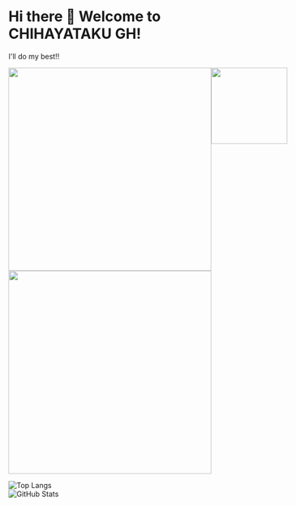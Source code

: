 
# Hi there 👋 Welcome to CHIHAYATAKU GH!  
I'll do my best!!

<div style="display: flex; justify-content: space-between;">
  <div>
    <a href="https://github.com/CHIHAYATAKU/my-portfolio">
      <img  align="center" width="400px" src="https://github-readme-stats.vercel.app/api/pin/?username=CHIHAYATAKU&repo=my-portfolio&theme=maroongold" />
    </a>
    <a href="https://github.com/CHIHAYATAKU/QiitaAndZennArticlePoster">
      <img  align="center" width="400px" src="https://github-readme-stats.vercel.app/api/pin/?username=CHIHAYATAKU&repo=QiitaAndZennArticlePoster&theme=maroongold" />
    </a>
  </div>
  
  <img  align="center" width="150px" src="https://github-profile-trophy.vercel.app/?username=CHIHAYATAKU&theme=dark_lover&column=3&row=9" />
</div>

![Top Langs](https://github-readme-stats.vercel.app/api/top-langs?username=CHIHAYATAKU&show_icons=true&theme=maroongold&locale=en&layout=compact)  
![GitHub Stats](https://github-readme-stats.vercel.app/api?username=CHIHAYATAKU&show_icons=true&theme=maroongold)